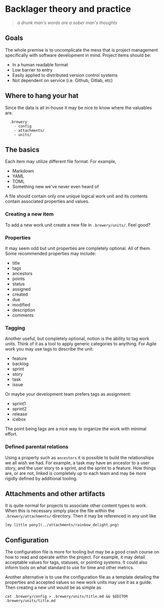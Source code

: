 # Backlager theory and practice

 > *a drunk man's words are a sober man's thoughts*
 
## Goals

The whole premise is to uncomplicate the mess that is project management
specifically with software development in mind. Project items should be:

 - In a human readable format
 - Low barrier to entry
 - Easily applied to distributed version control systems
 - Not dependent on service (i.e. Github, Gitlab, etc)

## Where to hang your hat

Since the data is all in-house it may be nice to know where the valuables
are.

```
  .brewery
    - config
    - attachments/
    - units/
```

## The basics

Each item may utilize different file format. For example,

 - Markdown
 - YAML
 - TOML
 - Something new we've never even heard of

A file should contain only one unique logical work unit and its contents
contain associated properties and values.
 
### Creating a new item

To add a new work unit create a new file in ```.brewery/units/```. Feel good?

### Properties

It may seem odd but unit properties are completely optional. All of them.
Some recommended properties may include:

 - title
 - tags
 - ancestors
 - points
 - status
 - assigned
 - created
 - due
 - modified
 - description
 - comments

### Tagging

Another useful, but completely optional, notion is the ability to tag
work units. Think of it as a tool to apply generic categories to anything.
For Agile work you may use tags to describe the unit:

 - feature
 - backlog
 - sprint
 - story
 - task
 - issue

Or maybe your development team prefers tags as assignment:

 - sprint1
 - sprint2
 - release
 - icebox

The point being tags are a nice way to organize the work with minimal effort.

### Defined parental relations

Using a property such as ```ancestors``` it is possible to build the relationships
we all wish we had. For example, a task may have an ancestor to a user story, and
the user story to a sprint, and the sprint to a feature. How things are, or are
not, linked is completely up to each team and may be more rigidly defined by
additional tooling.

## Attachments and other artifacts

It is quite normal for projects to associate other content types to work. When
this is necessary simply place the file within the ```.brewery/attachments/```
directory. Then it may be referenced in any unit like

```
[my little pony](../attachments/rainbow_delight.png)
```

## Configuration

The configuration file is more for tooling but may be a good crash course on
how to read and operate within the project. For example, it may detail acceptable
values for tags, statuses, or pointing systems. It could also inform tools on
what standard to use for time and other metrics.

Another alternative is to use the configuration file as a template detailing
the properties and accepted values so new work units may use it as a guide. Then
creating a new unit would be as simple as

```
cat .brewery/config > .brewery/units/title.md && $EDITOR .brewery/units/title.md
```